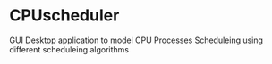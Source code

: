 # CPUscheduler
GUI Desktop application to model CPU Processes Scheduleing using different scheduleing algorithms
